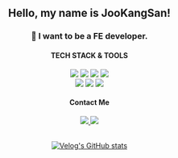 
<div align=center>

## Hello, my name is JooKangSan!
### 🌱 I want to be a FE developer.
 
 <h4> TECH STACK & TOOLS </h4>
  <img src="https://img.shields.io/badge/HTML5-E34F26?style=flat-square&logo=HTML5&logoColor=white">
  <img src="https://img.shields.io/badge/JavaScript-F7DF1E?style=flat-square&logo=JavaScript&logoColor=white"/>
  <img src="https://img.shields.io/badge/CSS3-1572B6?style=flat-square&logo=CSS3&logoColor=white">
  <img src="https://img.shields.io/badge/React-61DAFB?style=flat-square&logo=React&logoColor=white"/>
  <br/>
  <img src="https://img.shields.io/badge/TypeScript-3178C6?style=flat-square&logo=TypeScript&logoColor=white" />
  <img src="https://img.shields.io/badge/NEXT.js-000000?style=flat-square&logo=NEXT.jst&logoColor=white" />
  <img src="https://img.shields.io/badge/React-Query-FF4154?style=flat-square&logo=React-Query&logoColor=white" />

 <h4> Contact Me </h4>
  <a href="mailto:you04042@gmail.com" target="_blank">
    <img src="https://img.shields.io/badge/you04042-EA4335?style=flat-square&logo=Gmail&logoColor=white"/>
  </a>
    <a href="https://velog.io/@jookangsan/posts" target="_blank">
  <img src="http://img.shields.io/badge/-Velog-black?style=flat-square&logo=velog&link=https://velog.io/@jookangsan/posts"/>
  </a>
<br/>
<br/>

[![Velog's GitHub stats](https://velog-readme-stats.vercel.app/api?name=jookangsan)](https://velog.io/@jookangsan/posts)

</div>
